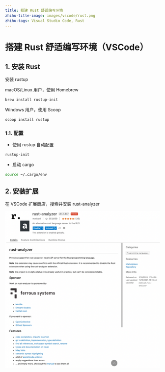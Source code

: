 ```yaml
---
title: 搭建 Rust 舒适编写环境
zhihu-title-image: images/vscode/rust.png
zhihu-tags: Visual Studio Code, Rust
---
```


# 搭建 Rust 舒适编写环境（VSCode）

## 1. 安装 Rust

安装 rustup

macOS/Linux 用户，使用 Homebrew

```sh
brew install rustup-init
```

Windows 用户，使用 Scoop

```powershell
scoop install rustup
```

### 1.1. 配置

- 使用 rustup 自动配置

```sh
rustup-init
```

- 启动 cargo

```sh
source ~/.cargo/env
```

## 2. 安装扩展

在 VSCode 扩展商店，搜索并安装 rust-analyzer

![rust](images/vscode/vscode-rust.png)
